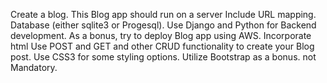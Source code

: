 Create a blog.
This Blog app should run on a server
Include URL mapping.
Database (either sqlite3 or Progesql).
Use Django and Python for Backend development.
As a bonus, try to deploy Blog app using AWS.
Incorporate html
Use POST and GET and other CRUD functionality to create your Blog post.
Use CSS3 for some styling options.
Utilize Bootstrap as a bonus. not Mandatory.
